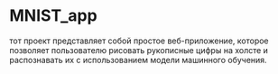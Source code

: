 # MNIST_app
тот проект представляет собой простое веб-приложение, которое позволяет пользователю рисовать рукописные цифры на холсте и распознавать их с использованием модели машинного обучения.
